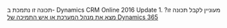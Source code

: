 תכונה זו נתמכת ב- Dynamics CRM Online 2016 Update 1. מעוניין לקבל תכונה זו? [מצא את מנהל המערכת או איש התמיכה של Dynamics 365](../basics/find-administrator-support.md)

